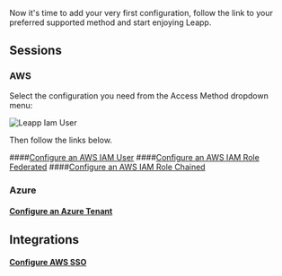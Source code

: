 Now it's time to add your very first configuration, follow the link to your preferred supported method and start enjoying Leapp. 

## Sessions
### AWS
Select the configuration you need from the Access Method dropdown menu:

![Leapp Iam User](https://user-images.githubusercontent.com/9497292/152333888-15199a27-e79b-4f51-9aea-494f67a9fd8a.png)

Then follow the links below.

####[Configure an AWS IAM User](configuring-session/configure-aws-iam-user.md)
####[Configure an AWS IAM Role Federated](configuring-session/configure-aws-iam-role-federated.md)
####[Configure an AWS IAM Role Chained](configuring-session/configure-aws-iam-role-chained.md)

### Azure
#### [Configure an Azure Tenant](configuring-session/configure-azure-tenant.md)

## Integrations
#### [Configure AWS SSO](configuring-integration/configure-aws-single-sign-on-integration.md)
